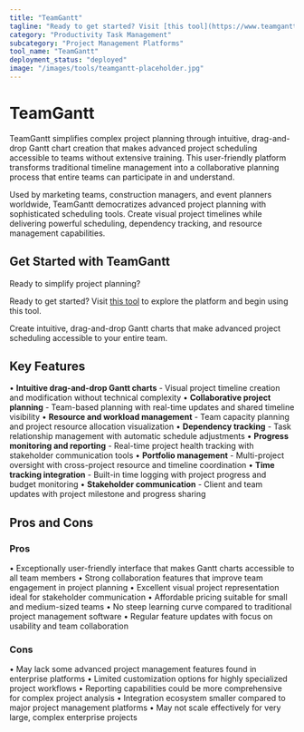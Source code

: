 ```yaml
---
title: "TeamGantt"
tagline: "Ready to get started? Visit [this tool](https://www.teamgantt.com) to explore the platform and begin using this tool...."
category: "Productivity Task Management"
subcategory: "Project Management Platforms"
tool_name: "TeamGantt"
deployment_status: "deployed"
image: "/images/tools/teamgantt-placeholder.jpg"
---
```


# TeamGantt

TeamGantt simplifies complex project planning through intuitive, drag-and-drop Gantt chart creation that makes advanced project scheduling accessible to teams without extensive training. This user-friendly platform transforms traditional timeline management into a collaborative planning process that entire teams can participate in and understand.

Used by marketing teams, construction managers, and event planners worldwide, TeamGantt democratizes advanced project planning with sophisticated scheduling tools. Create visual project timelines while delivering powerful scheduling, dependency tracking, and resource management capabilities.

## Get Started with TeamGantt

Ready to simplify project planning? 

Ready to get started? Visit [this tool](https://www.teamgantt.com) to explore the platform and begin using this tool.

Create intuitive, drag-and-drop Gantt charts that make advanced project scheduling accessible to your entire team.

## Key Features

• **Intuitive drag-and-drop Gantt charts** - Visual project timeline creation and modification without technical complexity
• **Collaborative project planning** - Team-based planning with real-time updates and shared timeline visibility
• **Resource and workload management** - Team capacity planning and project resource allocation visualization
• **Dependency tracking** - Task relationship management with automatic schedule adjustments
• **Progress monitoring and reporting** - Real-time project health tracking with stakeholder communication tools
• **Portfolio management** - Multi-project oversight with cross-project resource and timeline coordination
• **Time tracking integration** - Built-in time logging with project progress and budget monitoring
• **Stakeholder communication** - Client and team updates with project milestone and progress sharing

## Pros and Cons

### Pros
• Exceptionally user-friendly interface that makes Gantt charts accessible to all team members
• Strong collaboration features that improve team engagement in project planning
• Excellent visual project representation ideal for stakeholder communication
• Affordable pricing suitable for small and medium-sized teams
• No steep learning curve compared to traditional project management software
• Regular feature updates with focus on usability and team collaboration

### Cons
• May lack some advanced project management features found in enterprise platforms
• Limited customization options for highly specialized project workflows
• Reporting capabilities could be more comprehensive for complex project analysis
• Integration ecosystem smaller compared to major project management platforms
• May not scale effectively for very large, complex enterprise projects